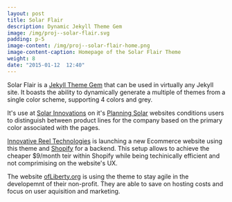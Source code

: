 ```yaml
---
layout: post
title: Solar Flair
description: Dynamic Jekyll Theme Gem
image: /img/proj--solar-flair.svg
padding: p-5
image-content: /img/proj--solar-flair-home.png
image-content-caption: Homepage of the Solar Flair Theme 
weight: 8
date: "2015-01-12  12:40"
---
```


Solar Flair is a [Jekyll Theme Gem](https://jekyllrb.com/) that can be used in virtually any Jekyll site. It boasts the ability to dynamically generate a multiple of themes from a single color scheme, supporting 4 colors and grey.

It's use at [Solar Innovations](https://solarinnovations.com) on it's [Planning Solar](https://planning.solar) websites conditions users to distinguish between product lines for the company based on the primary color associated with the pages.

[Innovative Reel Technologies](https://innovativereeltechnologies.com) is launching a new Ecommerce website using this theme and [Shopify](https://www.shopify.com/) for a backend. This setup allows to achieve the cheaper $9/month teir within Shopify while being techinically efficient and not comprimising on the website's UX.

The website [ofLiberty.org](https://ofliberty.org) is using the theme to stay agile in the developemnt of their non-profit. They are able to save on hosting costs and focus on user aquisition and marketing.